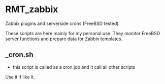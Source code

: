 # RMT_zabbix
Zabbix plugins and serverside crons (FreeBSD tested)

These scripts are here mainly for my personal use. They monitor FreeBSD server functions and prepare data for Zabbix templates.

_cron.sh
----
 - this script is called as a cron job and it call all other scripts



Use it if like it.
